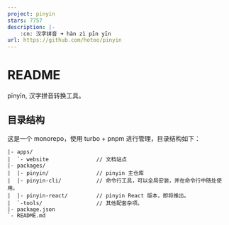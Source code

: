 ```yaml
---
project: pinyin
stars: 7757
description: |-
    :cn: 汉字拼音 ➜ hàn zì pīn yīn
url: https://github.com/hotoo/pinyin
---
```


# README

pīnyīn, 汉字拼音转换工具。

## 目录结构

这是一个 monorepo，使用 turbo + pnpm 进行管理，目录结构如下：

```
|- apps/
|  `- website               // 文档站点
|- packages/
|  |- pinyin/               // pinyin 主仓库
|  |- pinyin-cli/           // 命令行工具，可以全局安装，并在命令行中随处使用。
|  |- pinyin-react/         // pinyin React 版本，即将推出。
|  `-tools/                 // 其他配套杂项。
|- package.json
`- README.md
```

